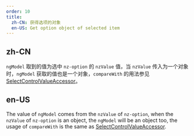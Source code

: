```yaml
---
order: 10
title:
  zh-CN: 获得选项的对象
  en-US: Get option object of selected item
---
```


## zh-CN

`ngModel` 取到的值为选中 `nz-option` 的 `nzValue` 值，当 `nzValue` 传入为一个对象时，`ngModel` 获取的值也是一个对象，`compareWith` 的用法参见 [SelectControlValueAccessor](https://angular.cn/api/forms/SelectControlValueAccessor)。

## en-US

The value of `ngModel` comes from the `nzValue` of `nz-option`, when the `nzValue` of `nz-option` is an object, the `ngModel` will be an object too, the usage of `compareWith` is the same as [SelectControlValueAccessor](https://angular.dev/api/forms/SelectControlValueAccessor).
